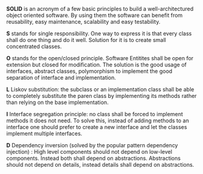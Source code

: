 **SOLID** is an acronym of a few basic principles to build a well-architectured object oriented software. By using them the software
can benefit from reusability, easy maintenance, scalability and easy testability.

**S** stands for single responsibility. One way to express it is that every class shall do one thing and do it well. Solution for it is to
create small concentrated classes. 

**O** stands for the open/closed principle. Software Entitites shall be open for extension but closed for modification. The solution is the 
good usage of interfaces, abstract classes, polymorphism to implement the good separation of interface and implementation. 

**L** Liskov substitution: the subclass or an implementation class shall be able to completely substitute the paren class 
by implementing its methods rather than relying on the base implementation.

**I** Interface segregation principle: no class shall be forced to implement methods it does not need. To solve this, instead of adding methods
to an interface one should prefer to create a new interface and let the classes implement multiple interfaces. 

**D** Dependency inversion (solved by the popular pattern dependency injection) : High level components should not depend on low-level components.
Instead both shall depend on abstractions. Abstractions should not depend on details, instead details shall depend on abstractions. 
